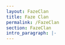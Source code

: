 ```yaml
---
layout: FazeClan
title: Faze Clan
permalink: /FazeClan
section: FazeClan
intro_paragraph: |-
---
```

